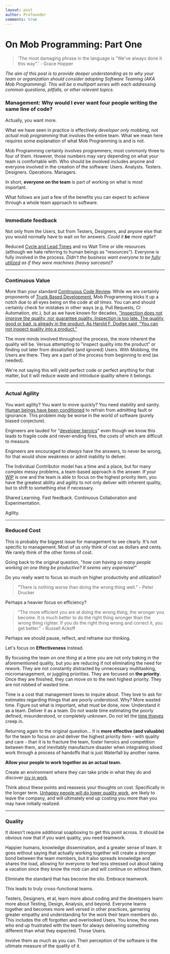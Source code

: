 ```yaml
---
layout: post
author: Profounder
comments: true
---
```


# On Mob Programming: Part One

> 'The most damaging phrase in the language is "We've always done it this way".' - Grace Hopper


*The aim of this post is to provide deeper understanding as to why your team or organization should consider adopting Software Teaming (AKA Mob Programming). This will be a multipart series with each addressing common questions, pitfalls, or other relevant topics.*


### Management: Why would I ever want four people writing the same line of code?

Actually, you want more. 

What we have seen in practice is effectively *developer only mobbing*, not *actual mob programming* that involves the entire team. What we mean here requires some explanation of what Mob Programming is and is not. 

Mob Programming certainly involves programmers; most commonly three to four of them. However, those numbers may vary depending on what your team is comfortable with. Who should be involved includes anyone and everyone involved in the creation of the software: Users. Analysts. Testers. Designers. Operations. Managers. 

In short, **everyone on the team** is part of working on what is most important.

What follows are just a few of the benefits you can expect to achieve through a whole team approach to software.
___

### Immediate feedback
Not only from the Users, but from Testers, Designers, and anyone else that you would normally have to wait on for answers. *Could it **be** more agile*?

Reduced [Cycle and Lead Times](https://learn.microsoft.com/en-us/azure/devops/report/dashboards/cycle-time-and-lead-time?view=azure-devops) and no Wait Time or idle resources (although we hate referring to human beings as "resources"). Everyone is fully involved in the process. *Didn't the business want everyone to be [fully utilized](https://jmlascala71.medium.com/utilization-considered-harmful-f992776e5e3e) as if they were machines (heavy sarcasm)?*
___

### Continuous Value
More than your standard [Continuous Code Review](https://trunkbaseddevelopment.com/continuous-review/#:~:text=Continuous%20Code%20Review%20is%20where,in%20front%20of%20peers%20quickly.). While we are certainly proponents of [Trunk Based Development](https://trunkbaseddevelopment.com/), Mob Programming kicks it up a notch due to all eyes being on the code at *all times*. You can and should certainly check for mistakes in other ways (e.g. Pull Requests, CI Automation, etc.), but as we have known for decades, ["Inspection does not improve the quality, nor guarantee quality. Inspection is too late. The quality, good or bad, is already in the product. As Harold F. Dodge said, “You can not inspect quality into a product.”](https://deming.org/inspection-is-too-late-the-quality-good-or-bad-is-already-in-the-product/) 

The more minds involved throughout the process, the more inherent the quality will be. Versus attempting to "inspect quality into the product" or finding out later from dissatisfied (and ignored) Users. With Mobbing, the Users are there. They are a part of the process from beginning to end (as needed). 

We're not saying this will yield perfect code or perfect anything for that matter, but it will reduce waste and introduce quality where it belongs.
___

### Actual Agility

You want agility? You want to move quickly? You need stability and sanity. [Human beings have been conditioned](https://www.alfiekohn.org/punished-rewards/) to refrain from admitting fault or ignorance. This problem *may* be worse in the world of software (purely biased conjecture). 

Engineers are lauded for "[developer heroics](https://stevemcconnell.com/articles/classic-mistakes/)" even though we know this leads to fragile code and never-ending fires, the costs of which are difficult to measure. 

Engineers are encouraged to *always* have the answers, to never be wrong, for that would show weakness or admit inability to deliver. 

The Individual Contributor model has a time and a place, but for many complex messy problems, a team-based approach is the answer. If your [WIP](https://en.wikipedia.org/wiki/Kanban_(development)) is one and the team is able to focus on the highest priority item, you have the greatest ability and agility to not only deliver with inherent quality, but to shift to something else if necessary. 

Shared Learning. Fast feedback. Continuous Collaboration and Experimentation. 

Agility.
___

### Reduced Cost
This is probably the biggest issue for management to see clearly. It's not specific to management. Most of us only think of cost as dollars and cents. We rarely think of the other forms of cost.

Going back to the original question, "*how can having so many people working on one thing be productive? It seems very expensive!*" 

Do you really want to focus so much on higher productivity and utilization? 

>“There is nothing worse than doing the wrong thing well.” - Peter Drucker

Perhaps a heavier focus on efficiency?

> "The more efficient you are at doing the wrong thing, the wronger you become. It is much better to do the right thing wronger than the wrong thing righter. If you do the right thing wrong and correct it, you get better." - Russell Ackoff

Perhaps we should pause, reflect, and reframe our thinking. 

Let's focus on **Effectiveness** instead.

By focusing the team on one thing at a time you are not only baking in the aforementioned quality, but you are reducing if not eliminating the need for rework. They are not constantly distracted by unnecessary multitasking, micromanagement, or juggling priorities. They are focused on **the priority**. Once they are finished, they can move on to the next highest priority. They are not robbed of wasted time. 

Time is a cost that management loves to inquire about. They love to ask for estimates regarding things that are poorly understood. Why? More wasted time. Figure out what is important, what must be done, now. Understand it as a team. Deliver it as a team. Do not waste time estimating the poorly defined, misunderstood, or completely unknown. Do not let the [time thieves](https://itrevolution.com/articles/the-five-time-thieves/) creep in. 

Returning again to the original question... It is **more effective (and valuable)** for the team to focus on and deliver the highest priority item - with quality and care - than it is to fracture the team, foster heroics and competition between them, and inevitably manufacture disaster when integrating siloed work through a process of handoffs that is just Waterfall by another name.

**Allow your people to work together as an actual team.**

Create an environment where they can take pride in what they do and discover [joy in work](https://deming.org/deming-on-management-joy-in-work/). 

Think about these points and reassess your thoughts on cost. Specifically in the longer term. [Unhappy people will do lower quality work](https://www.shiftbase.com/glossary/job-dissatisfaction#:~:text=Poor%20work%20performance,lack%20of%20focus%20on%20quality.), are likely to leave the company, and will ultimately end up costing you more than you may have initially realized.
___


### Quality 

It doesn't require additional soapboxing to get this point across. It should be obvious now that if you want quality, you need teamwork.

Happier humans, knowledge dissemination, and a greater sense of team. It goes without saying that actually working together will create a stronger bond between the team members, but it also spreads knowledge and shares the load, allowing for everyone to feel less stressed out about taking a vacation since they know the mob can and will continue on without them. 

Eliminate the standard that has become the silo. Embrace teamwork.

This leads to truly cross-functional teams. 

Testers, Designers, et al, learn more about coding and the developers learn more about Testing, Design, Analysis, and beyond. Everyone learns together and becomes more well versed in other practices, garnering greater empathy and understanding for the work their team members do. This includes the oft forgotten and overlooked Users. You know, the ones who end up frustrated with the team for always delivering something different than what they expected. Those Users. 

Involve them as much as you can. Their perception of the software is the ultimate measure of the quality of it.